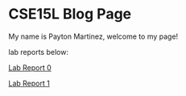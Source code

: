 # CSE15L Blog Page

My name is Payton Martinez, welcome to my page!

lab reports below:

[Lab Report 0](lab-report-0-week-0.html)

[Lab Report 1](lab-report-1-week-1.html)